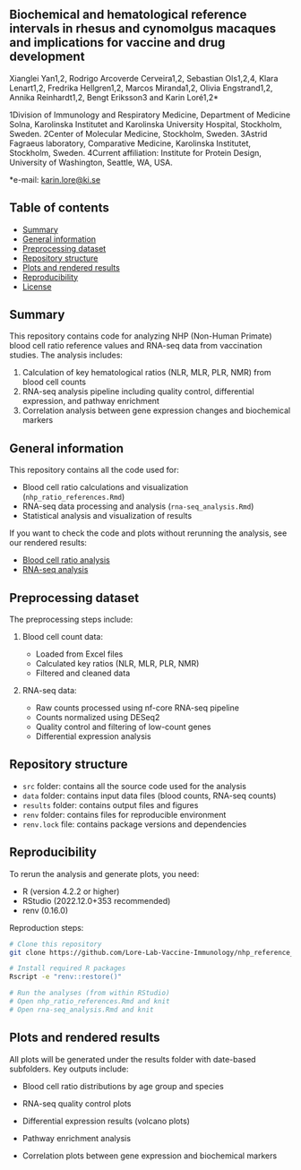 ## Biochemical and hematological reference intervals in rhesus and cynomolgus macaques and implications for vaccine and drug development

Xianglei Yan1,2, Rodrigo Arcoverde Cerveira1,2, Sebastian Ols1,2,4, Klara Lenart1,2, Fredrika Hellgren1,2, Marcos Miranda1,2, Olivia Engstrand1,2, Annika Reinhardt1,2, Bengt Eriksson3 and Karin Loré1,2*

1Division of Immunology and Respiratory Medicine, Department of Medicine Solna, Karolinska Institutet and Karolinska University Hospital, Stockholm, Sweden. 
2Center of Molecular Medicine, Stockholm, Sweden. 
3Astrid Fagraeus laboratory, Comparative Medicine, Karolinska Institutet, Stockholm, Sweden. 
4Current affiliation: Institute for Protein Design, University of Washington, Seattle, WA, USA.

*e-mail: karin.lore@ki.se 


## Table of contents
* [Summary](#summary)
* [General information](#general-information)
* [Preprocessing dataset](#preprocessing-dataset)
* [Repository structure](#repository-structure)
* [Plots and rendered results](#plots-and-rendered-results)
* [Reproducibility](#reproducibility)
* [License](#license)

## Summary

This repository contains code for analyzing NHP (Non-Human Primate) blood cell ratio reference values and RNA-seq data from vaccination studies. The analysis includes:

1. Calculation of key hematological ratios (NLR, MLR, PLR, NMR) from blood cell counts
2. RNA-seq analysis pipeline including quality control, differential expression, and pathway enrichment
3. Correlation analysis between gene expression changes and biochemical markers

## General information

This repository contains all the code used for:
- Blood cell ratio calculations and visualization (`nhp_ratio_references.Rmd`)
- RNA-seq data processing and analysis (`rna-seq_analysis.Rmd`)
- Statistical analysis and visualization of results

If you want to check the code and plots without rerunning the analysis, see our rendered results:
- [Blood cell ratio analysis](https://lore-lab-vaccine-immunology.github.io/nhp_reference/results/lab_book/nhp_ratio_references_2025-03-25.html)
- [RNA-seq analysis](https://lore-lab-vaccine-immunology.github.io/nhp_reference/results/lab_book/rna-seq_analysis_2025-03-25.html)

## Preprocessing dataset

The preprocessing steps include:
1. Blood cell count data:
   - Loaded from Excel files
   - Calculated key ratios (NLR, MLR, PLR, NMR)
   - Filtered and cleaned data

2. RNA-seq data:
   - Raw counts processed using nf-core RNA-seq pipeline
   - Counts normalized using DESeq2
   - Quality control and filtering of low-count genes
   - Differential expression analysis

## Repository structure
- `src` folder: contains all the source code used for the analysis
- `data` folder: contains input data files (blood counts, RNA-seq counts)
- `results` folder: contains output files and figures
- `renv` folder: contains files for reproducible environment
- `renv.lock` file: contains package versions and dependencies

## Reproducibility

To rerun the analysis and generate plots, you need:
- R (version 4.2.2 or higher)
- RStudio (2022.12.0+353 recommended)
- renv (0.16.0)

Reproduction steps:
```bash
# Clone this repository
git clone https://github.com/Lore-Lab-Vaccine-Immunology/nhp_reference_project

# Install required R packages
Rscript -e "renv::restore()"

# Run the analyses (from within RStudio)
# Open nhp_ratio_references.Rmd and knit
# Open rna-seq_analysis.Rmd and knit
```

## Plots and rendered results

All plots will be generated under the results folder with date-based subfolders. Key outputs include:

* Blood cell ratio distributions by age group and species

* RNA-seq quality control plots

* Differential expression results (volcano plots)

* Pathway enrichment analysis

* Correlation plots between gene expression and biochemical markers